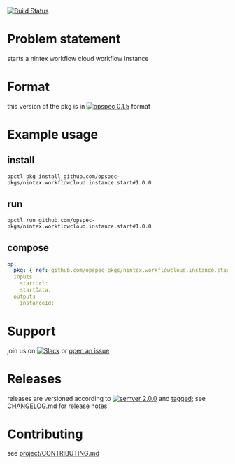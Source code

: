 [![Build Status](https://travis-ci.org/opspec-pkgs/nintex.workflowcloud.instance.start.svg?branch=master)](https://travis-ci.org/opspec-pkgs/nintex.workflowcloud.instance.start)

# Problem statement

starts a nintex workflow cloud workflow instance

# Format

this version of the pkg is in [![opspec 0.1.5](https://img.shields.io/badge/opspec-0.1.5-brightgreen.svg?colorA=6b6b6b&colorB=fc16be)](https://opspec.io/0.1.5/packages.html) format

# Example usage

## install

```shell
opctl pkg install github.com/opspec-pkgs/nintex.workflowcloud.instance.start#1.0.0
```

## run

```
opctl run github.com/opspec-pkgs/nintex.workflowcloud.instance.start#1.0.0
```

## compose

```yaml
op:
  pkg: { ref: github.com/opspec-pkgs/nintex.workflowcloud.instance.start#1.0.0 }
  inputs:
    startUrl:
    startData:
  outputs
    instanceId:
```

# Support

join us on
[![Slack](https://opspec-slackin.herokuapp.com/badge.svg)](https://opspec-slackin.herokuapp.com/)
or
[open an issue](https://github.com/opspec-pkgs/nintex.workflowcloud.instance.start/issues)

# Releases

releases are versioned according to
[![semver 2.0.0](https://img.shields.io/badge/semver-2.0.0-brightgreen.svg)](http://semver.org/spec/v2.0.0.html)
and [tagged](https://git-scm.com/book/en/v2/Git-Basics-Tagging); see
[CHANGELOG.md](CHANGELOG.md) for release notes

# Contributing

see
[project/CONTRIBUTING.md](https://github.com/opspec-pkgs/project/blob/master/CONTRIBUTING.md)
